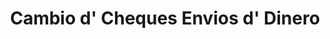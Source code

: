 ---
title: "Cambio d' Cheques Envios d' Dinero"
url: /aurora/cambio-d-cheques-envios-d-dinero/
shop: pawnbroker
---